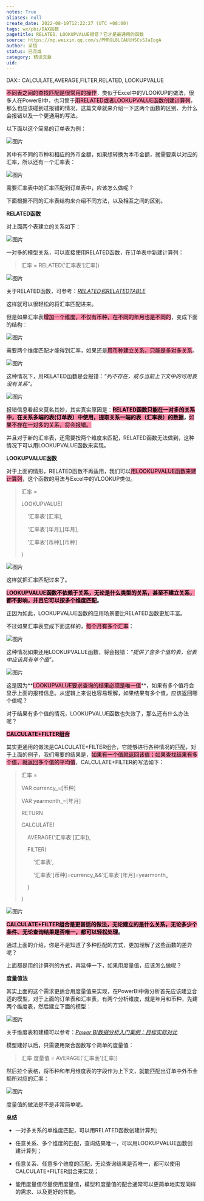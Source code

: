 ```yaml
---
notes: True
aliases: null
create_date: 2022-08-19T12:22:27 (UTC +08:00)
tags: wx/pbi/DAX函数
pagetitle: RELATED、LOOKUPVALUE报错？它才是最通用的函数
source: https://mp.weixin.qq.com/s/PMRGL8LCAUUHSCsSJaIogA
author: 采悟
status: 已完成
category: 精读文章
uid: 
---
```


DAX:: CALCULATE,AVERAGE,FILTER,RELATED, LOOKUPVALUE

<mark style="background: #FF5582A6;">不同表之间的查找匹配是很常用的操作</mark>，类似于Excel中的VLOOKUP的做法，很多人在PowerBI中，也习惯于<mark style="background: #FF5582A6;">用RELATED或者LOOKUPVALUE函数创建计算列</mark>，那么也应该碰到过报错的情况，这篇文章就来介绍一下这两个函数的区别、为什么会报错以及一个更通用的写法。

以下面以这个简易的订单表为例：

![图片](https://mmbiz.qpic.cn/mmbiz_png/aHEbZtANQJOaPvUnuiaHJ7oicpt4dfktiaMnIb3gicPibb4y09bUywqdnycfLyuqWrmeKiaAVNtIo3XMic9RxwCib70icvQ/640?wx_fmt=png&wxfrom=5&wx_lazy=1&wx_co=1)

其中有不同的币种和相应的外币金额，如果想转换为本币金额，就需要乘以对应的汇率，所以还有一个汇率表：

![图片](https://mmbiz.qpic.cn/mmbiz_png/aHEbZtANQJOaPvUnuiaHJ7oicpt4dfktiaM6QFScbhlVS38eURxc7IFibJCmncxsVcFPlJBXj4DTAqRq5lan1ib3lkg/640?wx_fmt=png&wxfrom=5&wx_lazy=1&wx_co=1)

需要汇率表中的汇率匹配到订单表中，应该怎么做呢？

下面根据不同的汇率表结构来介绍不同方法，以及相互之间的区别。

**RELATED函数**

对上面两个表建立的关系如下：  

![图片](https://mmbiz.qpic.cn/mmbiz_png/aHEbZtANQJOaPvUnuiaHJ7oicpt4dfktiaMpia7EWUZKf3UfUpLlCwlCVDVFeaqWQBZRfkO6ialJrAfnxIWdAVUcsRg/640?wx_fmt=png&wxfrom=5&wx_lazy=1&wx_co=1)

一对多的模型关系，可以直接使用RELATED函数，在订单表中新建计算列：

> 汇率 = RELATED('汇率表'\[汇率\])

![图片](https://mmbiz.qpic.cn/mmbiz_png/aHEbZtANQJOaPvUnuiaHJ7oicpt4dfktiaMDYUKZia4L81tBE9Z1qncvvhk4nYanzoTUEpzAickKJMuRdA0dXF8RAmA/640?wx_fmt=png&wxfrom=5&wx_lazy=1&wx_co=1)

关于RELATED函数，可参考：[_RELATED和RELATEDTABLE_](http://mp.weixin.qq.com/s?__biz=MzA4MzQwMjY4MA==&mid=2484068015&idx=1&sn=60ac1e8e4b8ca602f174bab633b61a3b&chksm=8e0c7478b97bfd6e0ffec8cb900aa3eed088cdecbd460da388489a99d9bb9b545611d8e2d089&scene=21#wechat_redirect)  

这样就可以很轻松的将汇率匹配进来。  

但是如果汇率表<mark style="background: #FF5582A6;">增加一个维度，不仅有币种，在不同的年月也是不同的</mark>，变成下面的结构：

![图片](https://mmbiz.qpic.cn/mmbiz_png/aHEbZtANQJOaPvUnuiaHJ7oicpt4dfktiaM5QODHUUyKcgKQVuicVWjLVLg5fTfyOGV5RoBdF3QibOm6kictxFrsnDicQ/640?wx_fmt=png&wxfrom=5&wx_lazy=1&wx_co=1)

需要两个维度匹配才能得到汇率，如果还是<mark style="background: #FF5582A6;">用币种建立关系，只能是多对多关系</mark>。  

![图片](https://mmbiz.qpic.cn/mmbiz_png/aHEbZtANQJOaPvUnuiaHJ7oicpt4dfktiaMPCy9TmicJGcjKDr5ibNA3GTMYCmo537RlP0DySpRIiczicbdcEOViaBMByw/640?wx_fmt=png&wxfrom=5&wx_lazy=1&wx_co=1)

这种情况下，用RELATED函数是会报错：_"列不存在，或与当前上下文中的可用表没有关系"。_

![图片](https://mmbiz.qpic.cn/mmbiz_png/aHEbZtANQJOaPvUnuiaHJ7oicpt4dfktiaMsP2J3jmgaXcPpVPdQhhbOzP6NZ6E8h93qXVl5RVW1F2aDSicq9aPvHg/640?wx_fmt=png&wxfrom=5&wx_lazy=1&wx_co=1)

报错信息看起来莫名其妙，其实真实原因是：**<mark style="background: #FF5582A6;">RELATED函数只能在一对多的关系中，在关系多端的表(订单表）中使用，提取关系一端的表（汇率表）的数据</mark>，**<mark style="background: #FF5582A6;">如果不存在一对多的关系，将会报错。</mark>

并且对于新的汇率表，还需要按两个维度来匹配，RELATED函数无法做到，这种情况下可以用LOOKUPVALUE函数来实现。

**LOOKUPVALUE函数**

对于上面的情形，RELATED函数不再适用，我们可以<mark style="background: #FF5582A6;">用LOOKUPVALUE函数来建计算列</mark>，这个函数的用法与Excel中的VLOOKUP类似。

> 汇率 =
> 
> LOOKUPVALUE(
> 
>     '汇率表'\[汇率\],
> 
>     '汇率表'\[年月\],\[年月\],
> 
>     '汇率表'\[币种\],\[币种\]
> 
> )

![图片](https://mmbiz.qpic.cn/mmbiz_png/aHEbZtANQJOaPvUnuiaHJ7oicpt4dfktiaM1r9gOsibiabYx4Ooh0gB14falR4bzEGcEarWQe1Kc6W7icNWCcyKyXN2w/640?wx_fmt=png&wxfrom=5&wx_lazy=1&wx_co=1)

这样就把汇率匹配过来了。

**<mark style="background: #FF5582A6;">LOOKUPVALUE函数不依赖于关系，无论是什么类型的关系，甚至不建立关系，都不影响，并且它可以按多个维度匹配</mark>。**

正因为如此，LOOKUPVALUE函数的应用场景要比RELATED函数更加丰富。

不过如果汇率表变成下面这样的，<mark style="background: #FF5582A6;">每个月有多个汇率</mark>：

![图片](https://mmbiz.qpic.cn/mmbiz_png/aHEbZtANQJOaPvUnuiaHJ7oicpt4dfktiaM0xOeNZnmPj5S4ELuEavzoqLNtLev1DCSuZQWBicUwdetqmUjtSibrO3A/640?wx_fmt=png&wxfrom=5&wx_lazy=1&wx_co=1)

这种情况如果还用LOOKUPVALUE函数，将会报错：_“提供了含多个值的表，但表中应该具有单个值”。_

![图片](https://mmbiz.qpic.cn/mmbiz_png/aHEbZtANQJOaPvUnuiaHJ7oicpt4dfktiaMjQOCKYF6jpLRJAQk7h2PkVnzKKxqTI5kcqbYanKSIn5VglcZBLtFPQ/640?wx_fmt=png&wxfrom=5&wx_lazy=1&wx_co=1)

这是因为**<mark style="background: #FF5582A6;">LOOKUPVALUE要求查询的结果必须是唯一值</mark>**，如果有多个值将会显示上面的报错信息。从逻辑上来说也容易理解，如果结果有多个值，应该返回哪个值呢？  

对于结果有多个值的情况，LOOKUPVALUE函数也失效了，那么还有什么办法呢？

**<mark style="background: #FF5582A6;">CALCULATE+FILTER组合</mark>**

其实更通用的做法是CALCULATE+FILTER组合，它能够进行各种情况的匹配，对于上面的例子，我们需要的结果是，<mark style="background: #FF5582A6;">如果有一个值就返回该值；如果查找结果有多个值，就返回多个值的平均值</mark>，CALCULATE+FILTER的写法如下：  

> 汇率 \=
> 
> VAR currency\_=\[币种\]
> 
> VAR yearmonth\_=\[年月\]
> 
> RETURN
> 
> CALCULATE(
> 
>     AVERAGE('汇率表'\[汇率\]),
> 
>     FILTER(
> 
>         '汇率表',
> 
>         '汇率表'\[币种\]=currency\_&&'汇率表'\[年月\]=yearmonth\_
> 
>     )
> 
> )

![图片](https://mmbiz.qpic.cn/mmbiz_png/aHEbZtANQJOaPvUnuiaHJ7oicpt4dfktiaMiaJyVaBRRJOD0ibFeVIvub0Y8uxoYbuX56l6UhKn7h02h4XicvpWYfItw/640?wx_fmt=png&wxfrom=5&wx_lazy=1&wx_co=1)

**<mark style="background: #FF5582A6;">CALCULATE+FILTER组合是更普适的做法，无论建立的是什么关系，无论多少个条件、无论查询结果是否唯一，都可以轻松处理</mark>。**  

通过上面的介绍，你是不是知道了多种匹配的方式，更加理解了这些函数的差异呢？

上面都是用的计算列的方式，再延伸一下，如果用度量值，应该怎么做呢？

**度量值法**

其实上面的这个需求更适合用度量值来实现，在PowerBI中做分析首先应该建立合适的模型，对于上面的订单表和汇率表，有两个分析维度，就是年月和币种，先建两个维度表，然后建立下面的模型：  

![图片](https://mmbiz.qpic.cn/mmbiz_png/aHEbZtANQJP1awejph4cohzwxJ5knJic9OPDoJU0lvHrvJicr11MDySrzHTqNnG35fcOZMxBh439IbRGGcN4C0fA/640?wx_fmt=png&wxfrom=5&wx_lazy=1&wx_co=1)

关于维度表和建模可以参考：[_Power BI数据分析入门案例：目标实际对比_](http://mp.weixin.qq.com/s?__biz=MzA4MzQwMjY4MA==&mid=2484078691&idx=1&sn=af288fc6a65368973fd64d53fd392a08&chksm=8e13a2b4b9642ba273bd2f6e9b2547048fe0b4c50dfea6188a6a7b7e63aeb3d586d79534a1f5&scene=21#wechat_redirect)

模型建好以后，只需要用聚合函数写个简单的度量值：  

> 汇率 度量值 = AVERAGE('汇率表'\[汇率\])

然后拉个表格，将币种和年月维度表的字段作为上下文，就能匹配出订单中外币金额所对应的汇率：  

![图片](https://mmbiz.qpic.cn/mmbiz_png/aHEbZtANQJP1awejph4cohzwxJ5knJic91ARWYVrR3ERBarMj93vzTkLib2POgH9qicTVI9ib6S4aPAcnJ6GyLmang/640?wx_fmt=png&wxfrom=5&wx_lazy=1&wx_co=1)

度量值的做法是不是非常简单呢。

**总结**

-   一对多关系的单维度匹配，可以用RELATED函数创建计算列;  
    
-   任意关系、多个维度的匹配，查询结果唯一，可以用LOOKUPVALUE函数创建计算列；  
    
-   任意关系、任意多个维度的匹配，无论查询结果是否唯一，都可以使用CALCULATE+FILTER组合来实现；
    
-   能用度量值尽量使用度量值，模型和度量值的配合通常可以更简单地实现同样的需求、以及更好的性能。
    
